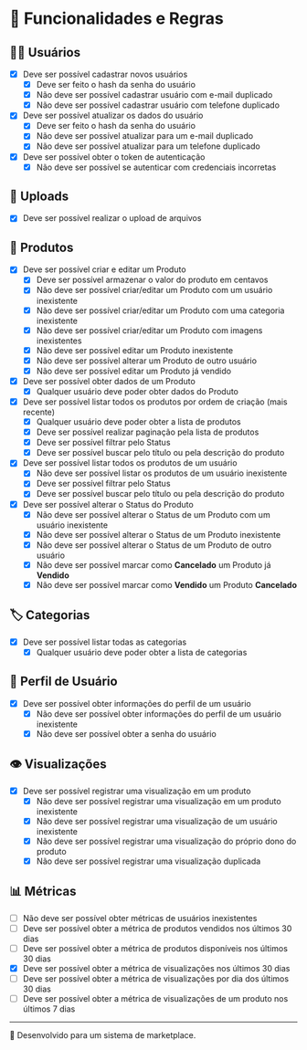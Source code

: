 # 📌 Funcionalidades e Regras

## 🧑‍💻 Usuários

- [x] Deve ser possível cadastrar novos usuários
  - [x] Deve ser feito o hash da senha do usuário
  - [x] Não deve ser possível cadastrar usuário com e-mail duplicado
  - [x] Não deve ser possível cadastrar usuário com telefone duplicado
- [x] Deve ser possível atualizar os dados do usuário
  - [x] Deve ser feito o hash da senha do usuário
  - [x] Não deve ser possível atualizar para um e-mail duplicado
  - [x] Não deve ser possível atualizar para um telefone duplicado
- [x] Deve ser possível obter o token de autenticação
  - [x] Não deve ser possível se autenticar com credenciais incorretas

## 📂 Uploads

- [x] Deve ser possível realizar o upload de arquivos


## 🛒 Produtos

- [x] Deve ser possível criar e editar um Produto
  - [x] Deve ser possível armazenar o valor do produto em centavos
  - [x] Não deve ser possível criar/editar um Produto com um usuário inexistente
  - [x] Não deve ser possível criar/editar um Produto com uma categoria inexistente
  - [x] Não deve ser possível criar/editar um Produto com imagens inexistentes
  - [x] Não deve ser possível editar um Produto inexistente
  - [x] Não deve ser possível alterar um Produto de outro usuário
  - [x] Não deve ser possível editar um Produto já vendido
- [x] Deve ser possível obter dados de um Produto
  - [x] Qualquer usuário deve poder obter dados do Produto
- [x] Deve ser possível listar todos os produtos por ordem de criação (mais recente)
  - [x] Qualquer usuário deve poder obter a lista de produtos
  - [x] Deve ser possível realizar paginação pela lista de produtos
  - [x] Deve ser possível filtrar pelo Status
  - [x] Deve ser possível buscar pelo título ou pela descrição do produto
- [x] Deve ser possível listar todos os produtos de um usuário
  - [x] Não deve ser possível listar os produtos de um usuário inexistente
  - [x] Deve ser possível filtrar pelo Status
  - [x] Deve ser possível buscar pelo título ou pela descrição do produto
- [x] Deve ser possível alterar o Status do Produto
  - [x] Não deve ser possível alterar o Status de um Produto com um usuário inexistente
  - [x] Não deve ser possível alterar o Status de um Produto inexistente
  - [x] Não deve ser possível alterar o Status de um Produto de outro usuário
  - [x] Não deve ser possível marcar como **Cancelado** um Produto já **Vendido**
  - [x] Não deve ser possível marcar como **Vendido** um Produto **Cancelado**

## 🏷️ Categorias

- [x] Deve ser possível listar todas as categorias
  - [x] Qualquer usuário deve poder obter a lista de categorias

## 👤 Perfil de Usuário

- [x] Deve ser possível obter informações do perfil de um usuário
  - [x] Não deve ser possível obter informações do perfil de um usuário inexistente
  - [x] Não deve ser possível obter a senha do usuário

## 👁️ Visualizações

- [x] Deve ser possível registrar uma visualização em um produto
  - [x] Não deve ser possível registrar uma visualização em um produto inexistente
  - [x] Não deve ser possível registrar uma visualização de um usuário inexistente
  - [x] Não deve ser possível registrar uma visualização do próprio dono do produto
  - [x] Não deve ser possível registrar uma visualização duplicada

## 📊 Métricas

- [ ] Não deve ser possível obter métricas de usuários inexistentes
- [ ] Deve ser possível obter a métrica de produtos vendidos nos últimos 30 dias
- [ ] Deve ser possível obter a métrica de produtos disponíveis nos últimos 30 dias
- [x] Deve ser possível obter a métrica de visualizações nos últimos 30 dias
- [ ] Deve ser possível obter a métrica de visualizações por dia dos últimos 30 dias
- [ ] Deve ser possível obter a métrica de visualizações de um produto nos últimos 7 dias

---


🚀 Desenvolvido para um sistema de marketplace.
